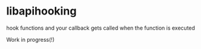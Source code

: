 libapihooking
=============

hook functions and your callback gets called when the function is executed

Work in progress(!)
